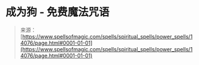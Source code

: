 <!--yml

category: 未分类

date: 2024-06-12 18:52:53

-->

# 成为狗 - 免费魔法咒语

> 来源：[https://www.spellsofmagic.com/spells/spiritual_spells/power_spells/14076/page.html#0001-01-01](https://www.spellsofmagic.com/spells/spiritual_spells/power_spells/14076/page.html#0001-01-01)
